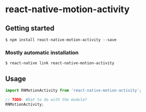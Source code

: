# react-native-motion-activity

## Getting started

`$ npm install react-native-motion-activity --save`

### Mostly automatic installation

`$ react-native link react-native-motion-activity`

## Usage
```javascript
import RNMotionActivity from 'react-native-motion-activity';

// TODO: What to do with the module?
RNMotionActivity;
```

